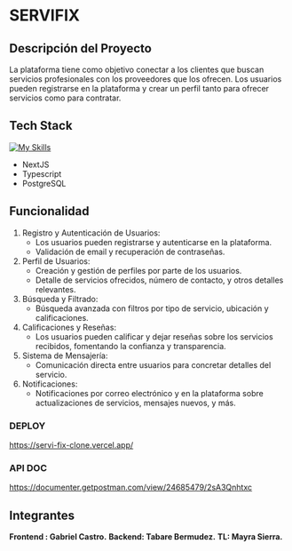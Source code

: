 # SERVIFIX
## Descripción del Proyecto
La plataforma tiene como objetivo conectar a los clientes que buscan servicios profesionales con los proveedores que los ofrecen. Los usuarios pueden registrarse en la plataforma y crear un perfil tanto para ofrecer servicios como para contratar.
## Tech Stack
[![My Skills](https://skillicons.dev/icons?i=nextjs,ts,postgres,prisma,vercel,git,github,postman,vscode&perline=9)](https://skillicons.dev)
- NextJS
- Typescript
- PostgreSQL

## Funcionalidad
1. Registro y Autenticación de Usuarios:
	* Los usuarios pueden registrarse y autenticarse en la plataforma.
	* Validación de email y recuperación de contraseñas.
2. Perfil de Usuarios:
	* Creación y gestión de perfiles por parte de los usuarios.
	* Detalle de servicios ofrecidos, número de contacto, y otros detalles relevantes.
3. Búsqueda y Filtrado:
	* Búsqueda avanzada con filtros por tipo de servicio, ubicación y calificaciones.
4. Calificaciones y Reseñas:
	* Los usuarios pueden calificar y dejar reseñas sobre los servicios recibidos, fomentando la confianza y transparencia.
5. Sistema de Mensajería:
	* Comunicación directa entre usuarios para concretar detalles del servicio.
6. Notificaciones:
	* Notificaciones por correo electrónico y en la plataforma sobre actualizaciones de servicios, mensajes nuevos, y más.


### DEPLOY
https://servi-fix-clone.vercel.app/

### API DOC
https://documenter.getpostman.com/view/24685479/2sA3Qnhtxc

## Integrantes
**Frontend : Gabriel Castro.**
**Backend: Tabare Bermudez.**
**TL: Mayra Sierra.**
